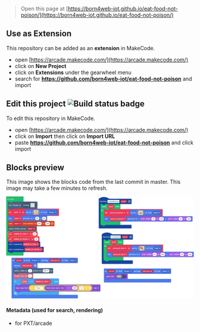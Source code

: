  


> Open this page at [https://born4web-iot.github.io/eat-food-not-poison/](https://born4web-iot.github.io/eat-food-not-poison/)

## Use as Extension

This repository can be added as an **extension** in MakeCode.

* open [https://arcade.makecode.com/](https://arcade.makecode.com/)
* click on **New Project**
* click on **Extensions** under the gearwheel menu
* search for **https://github.com/born4web-iot/eat-food-not-poison** and import

## Edit this project ![Build status badge](https://github.com/born4web-iot/eat-food-not-poison/workflows/MakeCode/badge.svg)

To edit this repository in MakeCode.

* open [https://arcade.makecode.com/](https://arcade.makecode.com/)
* click on **Import** then click on **Import URL**
* paste **https://github.com/born4web-iot/eat-food-not-poison** and click import

## Blocks preview

This image shows the blocks code from the last commit in master.
This image may take a few minutes to refresh.

![A rendered view of the blocks](https://github.com/born4web-iot/eat-food-not-poison/raw/master/.github/makecode/blocks.png)

#### Metadata (used for search, rendering)

* for PXT/arcade
<script src="https://makecode.com/gh-pages-embed.js"></script><script>makeCodeRender("{{ site.makecode.home_url }}", "{{ site.github.owner_name }}/{{ site.github.repository_name }}");</script>
